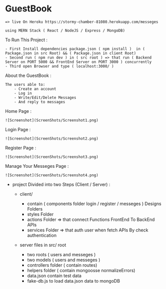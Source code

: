 # GuestBook

    => live On Heroku https://stormy-chamber-81080.herokuapp.com/messeges

    using MERN Stack ( React / NodeJS / Express / MongoDB)

To Run This Project : 

    - First Install dependencies package.json ( npm install )  in ( Package.json in src Root) && ( Package.json in client Root)
    - Second run ( npm run dev ) in ( src root ) => that run ( Backend Server on PORT 5000 && FrontEnd Server on PORT 3000 ) concurrently
    - Third open Browser and type ( localhost:3000/ )

About the GuestBook :

    The users able to:
        - Create an account
        - Log in
        - Write/Edit/Delete Messages
        - And reply to messages

Home Page :

    ![Screenshot](ScreenShots/Screenshot1.png)

Login Page :

    ![Screenshot](ScreenShots/Screenshot2.png)

Register Page : 

    ![Screenshot](ScreenShots/Screenshot3.png)

Manage Your Messeges Page :

    ![Screenshot](ScreenShots/Screenshot4.png)

- project Divided into two Steps (Client / Server) :

    - client/

        - contain ( components folder login / register / messeges ) Designs Folders
        - styles Folder
        - actions Folder => that connect Functions FrontEnd To BackEnd APIs
        - services Folder => that auth user when fetch APIs By check authentication
    
    - server files in src/ root
        - two roots ( users and messeges )
        - two models ( users and messeges )
        - controllers folder ( contain routes)
        - helpers folder ( contain mongoosse normalizeErrors)
        - data.json contain test data
        - fake-db.js to load data.json data to mongoDB
